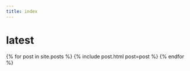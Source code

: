 ```yaml
---
title: index
---
```


# latest

{% for post in site.posts %}
{% include post.html post=post %}
{% endfor %}

